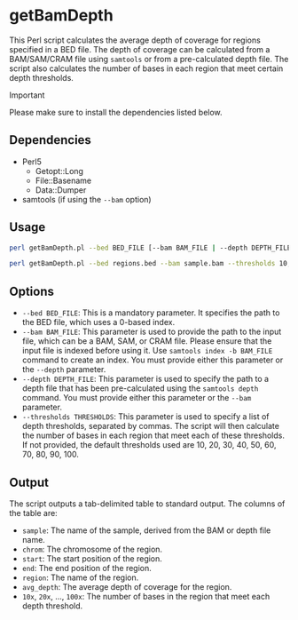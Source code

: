 # getBamDepth

This Perl script calculates the average depth of coverage for regions specified in a BED file. The depth of coverage can be calculated from a BAM/SAM/CRAM file using `samtools` or from a pre-calculated depth file. The script also calculates the number of bases in each region that meet certain depth thresholds.

> [!IMPORTANT]  
> Please make sure to install the dependencies listed below.

## Dependencies

- Perl5
  - Getopt::Long
  - File::Basename
  - Data::Dumper
- samtools (if using the `--bam` option)

## Usage

```bash
perl getBamDepth.pl --bed BED_FILE [--bam BAM_FILE | --depth DEPTH_FILE] [--thresholds THRESHOLDS]
```

```bash
perl getBamDepth.pl --bed regions.bed --bam sample.bam --thresholds 10,30,50
```

## Options

- `--bed BED_FILE`: This is a mandatory parameter. It specifies the path to the BED file, which uses a 0-based index.
- `--bam BAM_FILE`: This parameter is used to provide the path to the input file, which can be a BAM, SAM, or CRAM file. Please ensure that the input file is indexed before using it. Use `samtools index -b BAM_FILE` command to create an index. You must provide either this parameter or the `--depth` parameter.
- `--depth DEPTH_FILE`: This parameter is used to specify the path to a depth file that has been pre-calculated using the `samtools depth` command. You must provide either this parameter or the `--bam` parameter.
- `--thresholds THRESHOLDS`: This parameter is used to specify a list of depth thresholds, separated by commas. The script will then calculate the number of bases in each region that meet each of these thresholds. If not provided, the default thresholds used are 10, 20, 30, 40, 50, 60, 70, 80, 90, 100.

## Output

The script outputs a tab-delimited table to standard output. The columns of the table are:

- `sample`: The name of the sample, derived from the BAM or depth file name.
- `chrom`: The chromosome of the region.
- `start`: The start position of the region.
- `end`: The end position of the region.
- `region`: The name of the region.
- `avg_depth`: The average depth of coverage for the region.
- `10x`, `20x`, ..., `100x`: The number of bases in the region that meet each depth threshold.

